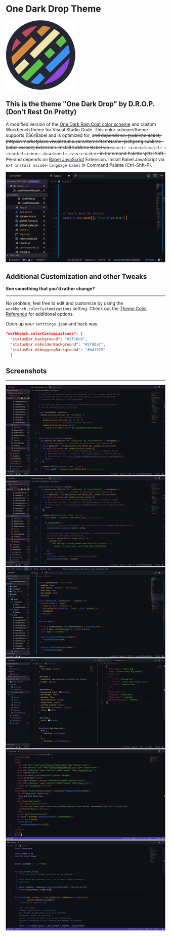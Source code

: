 # One Dark Drop Theme

<!-- markdownlint-disable MD033 -->
<img src="https://github.com/DontRestOnPretty/vscode-onedark-drop/raw/master/images/icon.png" alt="Logo" width="220" />
<!-- markdownlint-enable MD033 -->

## This is the theme "One Dark Drop" by D.R.O.P. (Don't Rest On Pretty)

A modified version of the [One Dark Rain Coat color scheme](https://marketplace.visualstudio.com/items?itemName=ginfuru.ginfuru-onedark-raincoat-theme) and custom Workbench theme for Visual Studio Code.
This color scheme/theme supports ES6/Babel and is optimized for, a̶n̶d̶ ̶d̶e̶p̶e̶n̶d̶s̶ ̶o̶n̶,̶ ̶[̶S̶u̶b̶l̶i̶m̶e̶ ̶B̶a̶b̶e̶l̶]̶(̶h̶t̶t̶p̶s̶:̶/̶/̶m̶a̶r̶k̶e̶t̶p̶l̶a̶c̶e̶.̶v̶i̶s̶u̶a̶l̶s̶t̶u̶d̶i̶o̶.̶c̶o̶m̶/̶i̶t̶e̶m̶s̶?̶i̶t̶e̶m̶N̶a̶m̶e̶=̶j̶o̶s̶h̶p̶e̶n̶g̶.̶s̶u̶b̶l̶i̶m̶e̶-̶b̶a̶b̶e̶l̶-̶v̶s̶c̶o̶d̶e̶)̶ ̶E̶x̶t̶e̶n̶s̶i̶o̶n̶.̶ ̶I̶n̶s̶t̶a̶l̶l̶ ̶S̶u̶b̶l̶i̶m̶e̶ ̶B̶a̶b̶e̶l̶ ̶v̶i̶a̶ ̶`̶e̶x̶t̶ ̶i̶n̶s̶t̶a̶l̶l̶ ̶s̶u̶b̶l̶i̶m̶e̶-̶b̶a̶b̶e̶l̶-̶v̶s̶c̶o̶d̶e̶`̶ ̶i̶n̶ ̶C̶o̶m̶m̶a̶n̶d̶ ̶P̶a̶l̶e̶t̶t̶e̶ ̶\̶(̶C̶t̶r̶l̶-̶S̶h̶f̶t̶-̶P̶\̶)̶.̶ and depends on [Babel JavaScript](https://marketplace.visualstudio.com/items?itemName=mgmcdermott.vscode-language-babel) Extension. Install Babel JavaScript via `ext install vscode-language-babel` in Command Palette \(Ctrl-Shft-P\).

![One Dark Drop](https://github.com/DontRestOnPretty/vscode-onedark-drop/raw/master/images/Screenshot_2018-12-17_7.png)

## Additional Customization and other Tweaks

**See something that you'd rather change?**

---

No problem, feel free to edit and customize by using the `workbench.colorCustomizations` setting. Check out the [Theme Color Reference](https://code.visualstudio.com/docs/getstarted/theme-color-reference) for additional options.

Open up your `setttings.json` and hack way.

```json
"workbench.colorCustomizations": {
  "statusBar.background": "#3f10c0",
  "statusBar.noFolderBackground": "#5f00af",
  "statusBar.debuggingBackground": "#b41925"
  }
```

## Screenshots

---

![Screenshot Service Worker](https://github.com/DontRestOnPretty/vscode-onedark-drop/raw/master/images/Screenshot_2018-12-17_1.png)
![Screenshot Create-React-App](https://github.com/DontRestOnPretty/vscode-onedark-drop/raw/master/images/Screenshot_2018-12-17_2.png)
![Screenshot CSS](https://github.com/DontRestOnPretty/vscode-onedark-drop/raw/master/images/Screenshot_2018-12-17_3.png)
![Screenshot HTML](https://github.com/DontRestOnPretty/vscode-onedark-drop/raw/master/images/Screenshot_2018-12-17_4.png)
![Screenshot Sytled-Components](https://github.com/DontRestOnPretty/vscode-onedark-drop/raw/master/images/Screenshot_2018-12-17_5.png)
![Screenshot React Hooks](https://github.com/DontRestOnPretty/vscode-onedark-drop/raw/master/images/Screenshot_2018-12-17_6.png)
